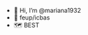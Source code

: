- 👋 Hi, I’m @mariana1932
- 🔭 feup/icbas
- 🗺️ BEST
<!---
mariana1932/mariana1932 is a ✨ special ✨ repository because its `README.md` (this file) appears on your GitHub profile.
You can click the Preview link to take a look at your changes.
--->
